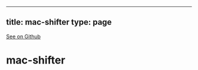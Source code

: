 
---
title: mac-shifter
type: page
---

[See on Github](https://github.com/jakeroggenbuck/mac-shifter/)

# mac-shifter

